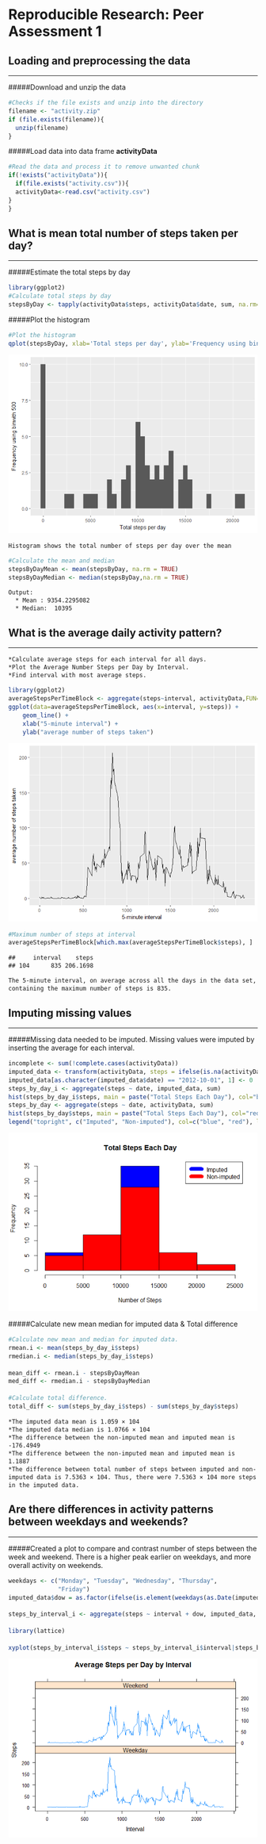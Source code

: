 # Reproducible Research: Peer Assessment 1


## Loading and preprocessing the data
***
#####Download and unzip the data 

```r
#Checks if the file exists and unzip into the directory
filename <- "activity.zip"
if (file.exists(filename)){
  unzip(filename)
}
```
#####Load data into data frame **activityData**

```r
#Read the data and process it to remove unwanted chunk
if(!exists("activityData")){
  if(file.exists("activity.csv")){
  activityData<-read.csv("activity.csv")
}
}
```


## What is mean total number of steps taken per day?
***
#####Estimate the total steps by day

```r
library(ggplot2)
#Calculate total steps by day
stepsByDay <- tapply(activityData$steps, activityData$date, sum, na.rm=TRUE)
```
#####Plot the histogram

```r
#Plot the histogram
qplot(stepsByDay, xlab='Total steps per day', ylab='Frequency using binwith 500', binwidth=500)
```

![](PA1_template_files/figure-html/unnamed-chunk-4-1.png)<!-- -->
```
Histogram shows the total number of steps per day over the mean  
```

```r
#Calculate the mean and median
stepsByDayMean <- mean(stepsByDay, na.rm = TRUE)
stepsByDayMedian <- median(stepsByDay,na.rm = TRUE)
```

```
Output:
  * Mean : 9354.2295082
  * Median:  10395
```

## What is the average daily activity pattern?
***
```
*Calculate average steps for each interval for all days.
*Plot the Average Number Steps per Day by Interval.
*Find interval with most average steps.
```


```r
library(ggplot2)
averageStepsPerTimeBlock <- aggregate(steps~interval, activityData,FUN=mean, na.rm=TRUE)
ggplot(data=averageStepsPerTimeBlock, aes(x=interval, y=steps)) +
    geom_line() +
    xlab("5-minute interval") +
    ylab("average number of steps taken") 
```

![](PA1_template_files/figure-html/unnamed-chunk-6-1.png)<!-- -->


```r
#Maximum number of steps at interval
averageStepsPerTimeBlock[which.max(averageStepsPerTimeBlock$steps), ]
```

```
##     interval    steps
## 104      835 206.1698
```

```
The 5-minute interval, on average across all the days in the data set, containing the maximum number of steps is 835.
```

## Imputing missing values
***
#####Missing data needed to be imputed. Missing values were imputed by inserting the average for each interval.

```r
incomplete <- sum(!complete.cases(activityData))
imputed_data <- transform(activityData, steps = ifelse(is.na(activityData$steps), averageStepsPerTimeBlock$steps[match(activityData$interval, averageStepsPerTimeBlock$interval)], activityData$steps))
imputed_data[as.character(imputed_data$date) == "2012-10-01", 1] <- 0
steps_by_day_i <- aggregate(steps ~ date, imputed_data, sum)
hist(steps_by_day_i$steps, main = paste("Total Steps Each Day"), col="blue", xlab="Number of Steps")
steps_by_day <- aggregate(steps ~ date, activityData, sum)
hist(steps_by_day$steps, main = paste("Total Steps Each Day"), col="red", xlab="Number of Steps", add=T)
legend("topright", c("Imputed", "Non-imputed"), col=c("blue", "red"), lwd=10)
```

![](PA1_template_files/figure-html/unnamed-chunk-8-1.png)<!-- -->

#####Calculate new mean  median for imputed data & Total difference

```r
#Calculate new mean and median for imputed data.
rmean.i <- mean(steps_by_day_i$steps)
rmedian.i <- median(steps_by_day_i$steps)

mean_diff <- rmean.i - stepsByDayMean
med_diff <- rmedian.i - stepsByDayMedian

#Calculate total difference.
total_diff <- sum(steps_by_day_i$steps) - sum(steps_by_day$steps)
```

```
*The imputed data mean is 1.059 × 104
*The imputed data median is 1.0766 × 104
*The difference between the non-imputed mean and imputed mean is -176.4949
*The difference between the non-imputed mean and imputed mean is 1.1887
*The difference between total number of steps between imputed and non-imputed data is 7.5363 × 104. Thus, there were 7.5363 × 104 more steps in the imputed data.
```
## Are there differences in activity patterns between weekdays and weekends?
***
#####Created a plot to compare and contrast number of steps between the week and weekend. There is a higher peak earlier on weekdays, and more overall activity on weekends.

```r
weekdays <- c("Monday", "Tuesday", "Wednesday", "Thursday", 
              "Friday")
imputed_data$dow = as.factor(ifelse(is.element(weekdays(as.Date(imputed_data$date)),weekdays), "Weekday", "Weekend"))

steps_by_interval_i <- aggregate(steps ~ interval + dow, imputed_data, mean)

library(lattice)

xyplot(steps_by_interval_i$steps ~ steps_by_interval_i$interval|steps_by_interval_i$dow, main="Average Steps per Day by Interval",xlab="Interval", ylab="Steps",layout=c(1,2), type="l")
```

![](PA1_template_files/figure-html/unnamed-chunk-10-1.png)<!-- -->

